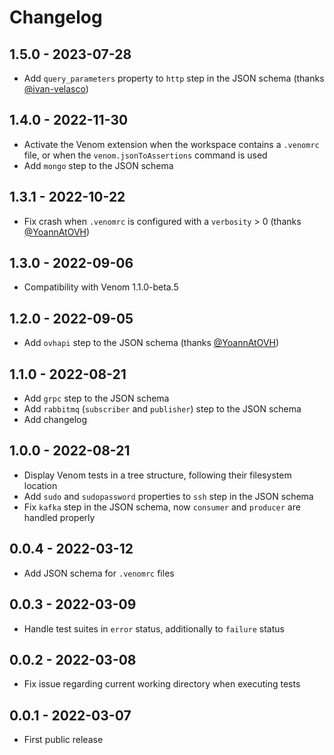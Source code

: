 # Changelog

## 1.5.0 - 2023-07-28

- Add `query_parameters` property to `http` step in the JSON schema (thanks [@ivan-velasco](https://github.com/ivan-velasco))

## 1.4.0 - 2022-11-30

- Activate the Venom extension when the workspace contains a `.venomrc` file, or when the `venom.jsonToAssertions` command is used
- Add `mongo` step to the JSON schema

## 1.3.1 - 2022-10-22

- Fix crash when `.venomrc` is configured with a `verbosity` > 0 (thanks [@YoannAtOVH](https://github.com/YoannAtOVH))

## 1.3.0 - 2022-09-06

- Compatibility with Venom 1.1.0-beta.5

## 1.2.0 - 2022-09-05

- Add `ovhapi` step to the JSON schema (thanks [@YoannAtOVH](https://github.com/YoannAtOVH))

## 1.1.0 - 2022-08-21

- Add `grpc` step to the JSON schema
- Add `rabbitmq` (`subscriber` and `publisher`) step to the JSON schema
- Add changelog

## 1.0.0 - 2022-08-21

- Display Venom tests in a tree structure, following their filesystem location
- Add `sudo` and `sudopassword` properties to `ssh` step in the JSON schema
- Fix `kafka` step in the JSON schema, now `consumer` and `producer` are handled properly

## 0.0.4 - 2022-03-12

- Add JSON schema for `.venomrc` files

## 0.0.3 - 2022-03-09

- Handle test suites in `error` status, additionally to `failure` status

## 0.0.2 - 2022-03-08

- Fix issue regarding current working directory when executing tests

## 0.0.1 - 2022-03-07

- First public release

